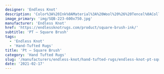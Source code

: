 ```yaml
---
designer: 'Endless Knot'
description: 'Color%3A%20Ink%0AMaterial%3A%20Wool%20%26%20Tencel%0ACollection%3A%20Hand-Tufted%20Collection'
image_primary: 'img/SQB-223-600x750.jpg'
manufacturer: 'Endless Knot'
href: 'https://endlessknotrugs.com/product/square-brush-ink/'
subtitle: 'PT – Square Brush'
tags:
  - 'Endless Knot'
  - 'Hand-Tufted Rugs'
title: 'Pt – Square Brush'
category: 'Hand Tufted Rugs'
slug: '/manufacturers/endless-knot/hand-tufted-rugs/endless-knot-pt-square-brush'
date: '2021-02-17'
---
```

